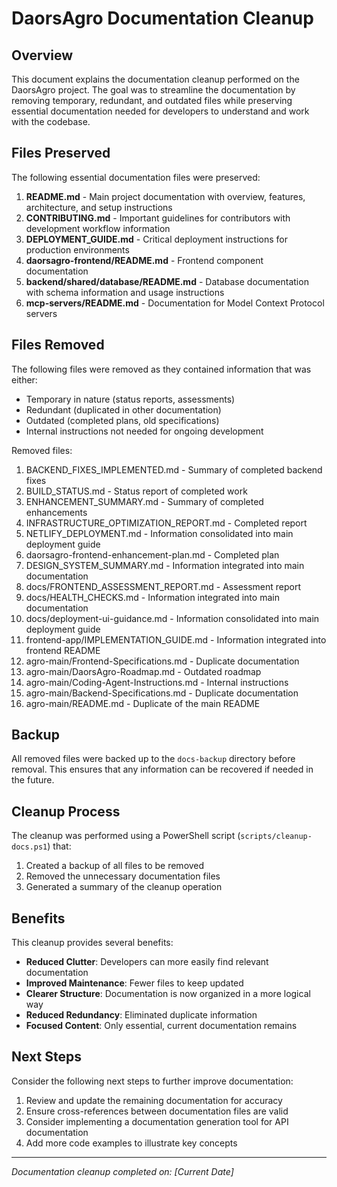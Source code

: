 # DaorsAgro Documentation Cleanup

## Overview

This document explains the documentation cleanup performed on the DaorsAgro project. The goal was to streamline the documentation by removing temporary, redundant, and outdated files while preserving essential documentation needed for developers to understand and work with the codebase.

## Files Preserved

The following essential documentation files were preserved:

1. **README.md** - Main project documentation with overview, features, architecture, and setup instructions
2. **CONTRIBUTING.md** - Important guidelines for contributors with development workflow information
3. **DEPLOYMENT_GUIDE.md** - Critical deployment instructions for production environments
4. **daorsagro-frontend/README.md** - Frontend component documentation
5. **backend/shared/database/README.md** - Database documentation with schema information and usage instructions
6. **mcp-servers/README.md** - Documentation for Model Context Protocol servers

## Files Removed

The following files were removed as they contained information that was either:
- Temporary in nature (status reports, assessments)
- Redundant (duplicated in other documentation)
- Outdated (completed plans, old specifications)
- Internal instructions not needed for ongoing development

Removed files:
1. BACKEND_FIXES_IMPLEMENTED.md - Summary of completed backend fixes
2. BUILD_STATUS.md - Status report of completed work
3. ENHANCEMENT_SUMMARY.md - Summary of completed enhancements
4. INFRASTRUCTURE_OPTIMIZATION_REPORT.md - Completed report
5. NETLIFY_DEPLOYMENT.md - Information consolidated into main deployment guide
6. daorsagro-frontend-enhancement-plan.md - Completed plan
7. DESIGN_SYSTEM_SUMMARY.md - Information integrated into main documentation
8. docs/FRONTEND_ASSESSMENT_REPORT.md - Assessment report
9. docs/HEALTH_CHECKS.md - Information integrated into main documentation
10. docs/deployment-ui-guidance.md - Information consolidated into main deployment guide
11. frontend-app/IMPLEMENTATION_GUIDE.md - Information integrated into frontend README
12. agro-main/Frontend-Specifications.md - Duplicate documentation
13. agro-main/DaorsAgro-Roadmap.md - Outdated roadmap
14. agro-main/Coding-Agent-Instructions.md - Internal instructions
15. agro-main/Backend-Specifications.md - Duplicate documentation
16. agro-main/README.md - Duplicate of the main README

## Backup

All removed files were backed up to the `docs-backup` directory before removal. This ensures that any information can be recovered if needed in the future.

## Cleanup Process

The cleanup was performed using a PowerShell script (`scripts/cleanup-docs.ps1`) that:
1. Created a backup of all files to be removed
2. Removed the unnecessary documentation files
3. Generated a summary of the cleanup operation

## Benefits

This cleanup provides several benefits:
- **Reduced Clutter**: Developers can more easily find relevant documentation
- **Improved Maintenance**: Fewer files to keep updated
- **Clearer Structure**: Documentation is now organized in a more logical way
- **Reduced Redundancy**: Eliminated duplicate information
- **Focused Content**: Only essential, current documentation remains

## Next Steps

Consider the following next steps to further improve documentation:
1. Review and update the remaining documentation for accuracy
2. Ensure cross-references between documentation files are valid
3. Consider implementing a documentation generation tool for API documentation
4. Add more code examples to illustrate key concepts

---

*Documentation cleanup completed on: [Current Date]*